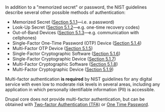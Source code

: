 In addition to a "memorized secret" or password, the NIST guidelines describe several other possible methods of authentication:

* Memorized Secret ([Section 5.1.1](https://pages.nist.gov/800-63-3/sp800-63b.html#memsecret)—i.e. a password)
* Look-Up Secret ([Section 5.1.2](https://pages.nist.gov/800-63-3/sp800-63b.html#lookupsecrets)—e.g. one-time recovery codes)
* Out-of-Band Devices ([Section 5.1.3](https://pages.nist.gov/800-63-3/sp800-63b.html#out-of-band)—e.g. communication with cellphones)
* Single-Factor One-Time Password (OTP) Device ([Section 5.1.4](https://pages.nist.gov/800-63-3/sp800-63b.html#singlefactorOTP))
* Multi-Factor OTP Device ([Section 5.1.5](https://pages.nist.gov/800-63-3/sp800-63b.html#multifactorOTP))
* Single-Factor Cryptographic Software ([Section 5.1.6](https://pages.nist.gov/800-63-3/sp800-63b.html#sfcs))
* Single-Factor Cryptographic Device ([Section 5.1.7](https://pages.nist.gov/800-63-3/sp800-63b.html#sfcd))
* Multi-Factor Cryptographic Software ([Section 5.1.8](https://pages.nist.gov/800-63-3/sp800-63b.html#mfcs))
* Multi-Factor Cryptographic Device ([Section 5.1.9](https://pages.nist.gov/800-63-3/sp800-63b.html#mfcd))

Multi-factor authentication **is required** by NIST guidelines for any digital service with even low to moderate risk levels in several areas, including any application in which personally identifiable information (PII) is accessible.

Drupal core does not provide multi-factor authentication, but can be obtained with [Two-factor Authentication (TFA)](https://www.drupal.org/project/tfa) or [One Time Password](https://www.drupal.org/project/one%5Ftime%5Fpassword).